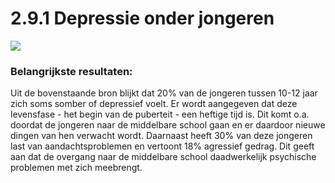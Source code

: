 # 2.9.1 Depressie onder jongeren



![](https://d2mxuefqeaa7sj.cloudfront.net/s_B03DE55B03DE2495B145478E0BD610974A385362918E63BBD920952F0A139DE3_1537873042978_Screen+Shot+2018-09-25+at+12.55.38.png)

### **Belangrijkste resultaten:** 

Uit de bovenstaande bron blijkt dat 20% van de jongeren tussen 10-12 jaar zich soms somber of depressief voelt. Er wordt aangegeven dat deze levensfase - het begin van de puberteit - een heftige tijd is. Dit komt o.a. doordat de jongeren naar de middelbare school gaan en er daardoor nieuwe dingen van hen verwacht wordt. Daarnaast heeft 30% van deze jongeren last van aandachtsproblemen en vertoont 18% agressief gedrag. Dit geeft aan dat de overgang naar de middelbare school daadwerkelijk psychische problemen met zich meebrengt.

